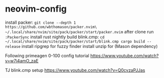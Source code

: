 # neovim-config
install packer:
`
git clone --depth 1 https://github.com/wbthomason/packer.nvim\
  ~/.local/share/nvim/site/pack/packer/start/packer.nvim
`
after clone run `:PackerSync`
install rust nightly
build blink.cmp:
`
cd ~/.local/share/nvim/site/pack/packer/start/blink.cmp
cargo build --release
`
install ripgrep for fuzzy finder
install unzip for (Mason dependency)


Following
primeagen 0-100 config tutorial
https://www.youtube.com/watch?v=w7i4amO_zaE

TJ blink.cmp setup
https://www.youtube.com/watch?v=Q0cvzaPJJas
